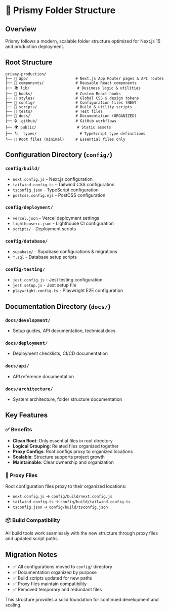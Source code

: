 # 📁 Prismy Folder Structure

## Overview
Prismy follows a modern, scalable folder structure optimized for Next.js 15 and production deployment.

## Root Structure

```
prismy-production/
├── 📱 app/                     # Next.js App Router pages & API routes
├── 🧩 components/              # Reusable React components  
├── 📚 lib/                     # Business logic & utilities
├── 🎣 hooks/                   # Custom React hooks
├── 🎨 styles/                  # Global CSS & design tokens
├── 🔧 config/                  # Configuration files (NEW)
├── 📜 scripts/                 # Build & utility scripts
├── 🧪 tests/                   # Test files
├── 📖 docs/                    # Documentation (ORGANIZED)
├── 🔒 .github/                 # GitHub workflows
├── 🌍 public/                  # Static assets
├── 🏷️  types/                   # TypeScript type definitions
└── 📄 Root files (minimal)     # Essential files only
```

## Configuration Directory (`config/`)

### `config/build/`
- `next.config.js` - Next.js configuration
- `tailwind.config.ts` - Tailwind CSS configuration  
- `tsconfig.json` - TypeScript configuration
- `postcss.config.mjs` - PostCSS configuration

### `config/deployment/`
- `vercel.json` - Vercel deployment settings
- `lighthouserc.json` - Lighthouse CI configuration
- `scripts/` - Deployment scripts

### `config/database/`  
- `supabase/` - Supabase configurations & migrations
- `*.sql` - Database setup scripts

### `config/testing/`
- `jest.config.js` - Jest testing configuration
- `jest.setup.js` - Jest setup file
- `playwright.config.ts` - Playwright E2E configuration

## Documentation Directory (`docs/`)

### `docs/development/`
- Setup guides, API documentation, technical docs

### `docs/deployment/`  
- Deployment checklists, CI/CD documentation

### `docs/api/`
- API reference documentation

### `docs/architecture/`
- System architecture, folder structure documentation

## Key Features

### ✅ Benefits
- **Clean Root**: Only essential files in root directory
- **Logical Grouping**: Related files organized together
- **Proxy Configs**: Root configs proxy to organized locations
- **Scalable**: Structure supports project growth
- **Maintainable**: Clear ownership and organization

### 🔧 Proxy Files
Root configuration files proxy to their organized locations:
- `next.config.js` → `config/build/next.config.js`
- `tailwind.config.ts` → `config/build/tailwind.config.ts`
- `tsconfig.json` → `config/build/tsconfig.json`

### 📦 Build Compatibility
All build tools work seamlessly with the new structure through proxy files and updated script paths.

## Migration Notes
- ✅ All configurations moved to `config/` directory
- ✅ Documentation organized by purpose
- ✅ Build scripts updated for new paths  
- ✅ Proxy files maintain compatibility
- ✅ Removed temporary and redundant files

This structure provides a solid foundation for continued development and scaling.